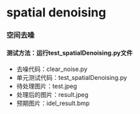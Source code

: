 # spatial denoising
### 空间去噪
#### 测试方法：运行test_spatialDenoising.py文件
- 去噪代码：clear_noise.py     
- 单元测试代码：test_spatialDenoising.py    
- 待处理图片：test.jpeg 
- 处理后的图片：result.jpeg    
- 预期图片：idel_result.bmp
  
